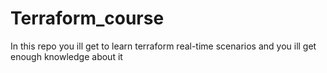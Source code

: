 # Terraform_course

In this repo you ill get to learn terraform real-time scenarios and you ill get enough knowledge about it 
